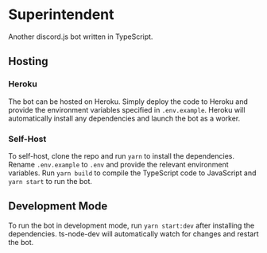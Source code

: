 # Superintendent
Another discord.js bot written in TypeScript.

## Hosting
### Heroku
The bot can be hosted on Heroku. Simply deploy the code to Heroku and provide the environment variables specified in `.env.example`. Heroku will automatically install any dependencies and launch the bot as a worker.
### Self-Host
To self-host, clone the repo and run `yarn` to install the dependencies. Rename `.env.example` to `.env` and provide the relevant environment variables. Run `yarn build` to compile the TypeScript code to JavaScript and `yarn start` to run the bot.
## Development Mode
To run the bot in development mode, run `yarn start:dev` after installing the dependencies. ts-node-dev will automatically watch for changes and restart the bot.
